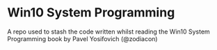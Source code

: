# Win10 System Programming

A repo used to stash the code written whilst reading the Win10 System Programming book by Pavel Yosifovich (@zodiacon)